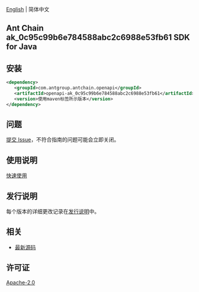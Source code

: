 [English](README.md) | 简体中文

## Ant Chain ak_0c95c99b6e784588abc2c6988e53fb61 SDK for Java

## 安装

```xml
<dependency>
   <groupId>com.antgroup.antchain.openapi</groupId>
   <artifactId>openapi-ak_0c95c99b6e784588abc2c6988e53fb61</artifactId>
   <version>使用maven标签所示版本</version>
</dependency>
```

## 问题

[提交 Issue](https://github.com/alipay/antchain-openapi-prod-sdk/issues/new)，不符合指南的问题可能会立即关闭。

## 使用说明

[快速使用](https://github.com/alipay/antchain-openapi-prod-sdk)

## 发行说明

每个版本的详细更改记录在[发行说明](./ChangeLog.txt)中。

## 相关

- [最新源码](https://github.com/alipay/antchain-openapi-prod-sdk/)

## 许可证

[Apache-2.0](http://www.apache.org/licenses/LICENSE-2.0)
